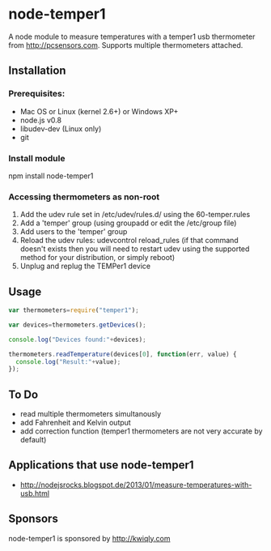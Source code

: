 # node-temper1

A node module to measure temperatures with a temper1 usb thermometer from http://pcsensors.com. Supports multiple thermometers attached.
## Installation
### Prerequisites:

* Mac OS  or Linux (kernel 2.6+) or Windows XP+
* node.js v0.8
* libudev-dev (Linux only)
* git

### Install module
npm install node-temper1

### Accessing thermometers as non-root

1. Add the udev rule set in /etc/udev/rules.d/ using the 60-temper.rules 
2. Add a 'temper' group (using groupadd or edit the /etc/group file)
3. Add users to the 'temper' group
4. Reload the udev rules:
    udevcontrol reload_rules
    (if that command doesn't exists then you will need to restart
     udev using the supported method for your distribution, or
     simply reboot)
5. Unplug and replug the TEMPer1 device

## Usage

```js
var thermometers=require("temper1");

var devices=thermometers.getDevices();

console.log("Devices found:"+devices);

thermometers.readTemperature(devices[0], function(err, value) {
  console.log("Result:"+value);
});
```

## To Do
* read multiple thermometers simultanously
* add Fahrenheit and Kelvin output
* add correction function (temper1 thermometers are not very accurate by default)

## Applications that use node-temper1
* http://nodejsrocks.blogspot.de/2013/01/measure-temperatures-with-usb.html

## Sponsors
node-temper1 is sponsored by http://kwiqly.com
